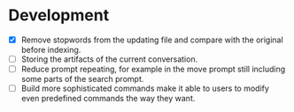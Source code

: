 # Development

- [x] Remove stopwords from the updating file and compare with the original before indexing.
- [ ] Storing the artifacts of the current conversation.
- [ ] Reduce prompt repeating, for example in the move prompt still including some parts of the search prompt.
- [ ] Build more sophisticated commands make it able to users to modify even predefined commands the way they want.
